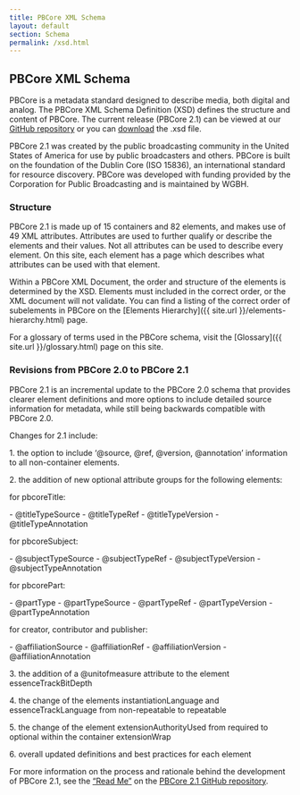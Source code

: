 ```yaml
---
title: PBCore XML Schema
layout: default
section: Schema
permalink: /xsd.html
---
```


<h2 class="green title">PBCore XML Schema</h2>

PBCore is a metadata standard designed to describe media, both digital and analog. The PBCore XML Schema Definition (XSD) defines the structure and content of PBCore. The current release (PBCore 2.1) can be viewed at our [GitHub repository](https://github.com/WGBH/PBCore_2.1/) or you can <a href="/assets/downloads/PBCore_2.1-master.zip" download>download</a> the .xsd file.

PBCore 2.1 was created by the public broadcasting community in the United States of America for use by public broadcasters and others. PBCore is built on the foundation of the Dublin Core (ISO 15836), an international standard for resource discovery. PBCore was developed with funding provided by the Corporation for Public Broadcasting and is maintained by WGBH.

<h3>Structure</h3>

PBCore 2.1 is made up of 15 containers and 82 elements, and makes use of 49 XML attributes. Attributes are used to further qualify or describe the elements and their values. Not all attributes can be used to describe every element. On this site, each element has a page which describes what attributes can be used with that element.

Within a PBCore XML Document, the order and structure of the elements is determined by the XSD. Elements must included in the correct order, or the XML document will not validate. You can find a listing of the correct order of subelements in PBCore on the [Elements Hierarchy]({{ site.url }}/elements-hierarchy.html) page.

For a glossary of terms used in the PBCore schema, visit the [Glossary]({{ site.url }}/glossary.html) page on this site.

<h3>Revisions from PBCore 2.0 to PBCore 2.1</h3>

PBCore 2.1 is an incremental update to the PBCore 2.0 schema that provides clearer element definitions and more options to include detailed source information for metadata, while still being backwards compatible with PBCore 2.0.

Changes for 2.1 include:
<p>1. the option to include ‘@source, @ref, @version, @annotation’ information to all non-container elements.</p>
<p>2. the addition of new optional attribute groups for the following elements:</p>
<p>for pbcoreTitle:</p>
- <span>@titleTypeSource</span>
- <span>@titleTypeRef</span>
- <span>@titleTypeVersion</span>
- <span>@titleTypeAnnotation</span>
<p>for pbcoreSubject:</p>
- <span>@subjectTypeSource</span>
- <span>@subjectTypeRef</span>
- <span>@subjectTypeVersion</span>
- <span>@subjectTypeAnnotation</span>
<p>for pbcorePart:</p>
- <span>@partType</span>
- <span>@partTypeSource</span>
- <span>@partTypeRef</span>
- <span>@partTypeVersion</span>
- <span>@partTypeAnnotation</span>
<p>for creator, contributor and publisher:</p>
- <span>@affiliationSource</span>
- <span>@affiliationRef</span>
- <span>@affiliationVersion</span>
- <span>@affiliationAnnotation</span>
<p>3. the addition of a @unitofmeasure attribute to the element essenceTrackBitDepth</p>
<p>4. the change of the elements instantiationLanguage and essenceTrackLanguage from non-repeatable to repeatable</p>
<p>5. the change of the element extensionAuthorityUsed from required to optional within the container extensionWrap</p>
<p>6. overall updated definitions and best practices for each element</p>

For more information on the process and rationale behind the development of PBCore 2.1, see the [“Read Me”](https://github.com/WGBH/PBCore_2.1/blob/master/README.md) on the [PBCore 2.1 GitHub repository](https://github.com/WGBH/PBCore_2.1).
